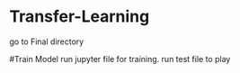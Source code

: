 # Transfer-Learning

go to Final directory

#Train Model
run jupyter file for training.
run test file to play
